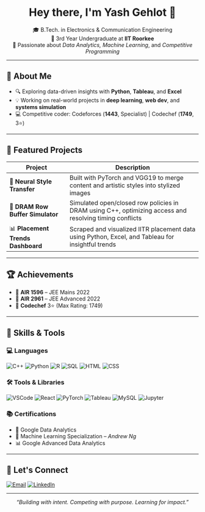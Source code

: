 <h1 align="center">Hey there, I'm Yash Gehlot 👋</h1>

<p align="center">
🎓 B.Tech. in Electronics & Communication Engineering  
<br>📍 3rd Year Undergraduate at <strong>IIT Roorkee</strong>  
<br>🧠 Passionate about <em>Data Analytics, Machine Learning</em>, and <em>Competitive Programming</em>
</p>

---

## 🧠 About Me

- 🔍 Exploring data-driven insights with **Python**, **Tableau**, and **Excel**
- 💡 Working on real-world projects in **deep learning**, **web dev**, and **systems simulation**
- 💻 Competitive coder: Codeforces (**1443**, Specialist) | Codechef (**1749**, 3⭐)

---

## 🚀 Featured Projects

| Project | Description |
|--------|-------------|
| 🧠 **Neural Style Transfer** | Built with PyTorch and VGG19 to merge content and artistic styles into stylized images |
| 🧮 **DRAM Row Buffer Simulator** | Simulated open/closed row policies in DRAM using C++, optimizing access and resolving timing conflicts |
| 📊 **Placement Trends Dashboard** | Scraped and visualized IITR placement data using Python, Excel, and Tableau for insightful trends |

---

## 🏆 Achievements

- 🎯 **AIR 1596** – JEE Mains 2022  
- 🧗 **AIR 2961** – JEE Advanced 2022    
- 🌟 **Codechef** 3⭐ (Max Rating: 1749)

---

## 🧰 Skills & Tools

### 💻 Languages
![C++](https://img.shields.io/badge/C++-00599C?style=flat&logo=c%2B%2B&logoColor=white)
![Python](https://img.shields.io/badge/Python-3776AB?style=flat&logo=python&logoColor=white)
![R](https://img.shields.io/badge/R-276DC3?style=flat&logo=r&logoColor=white)
![SQL](https://img.shields.io/badge/SQL-4479A1?style=flat&logo=mysql&logoColor=white)
![HTML](https://img.shields.io/badge/HTML-E34F26?style=flat&logo=html5&logoColor=white)
![CSS](https://img.shields.io/badge/CSS-1572B6?style=flat&logo=css3&logoColor=white)

### 🛠️ Tools & Libraries
![VSCode](https://img.shields.io/badge/VSCode-007ACC?style=flat&logo=visual-studio-code&logoColor=white)
![React](https://img.shields.io/badge/React-61DAFB?style=flat&logo=react&logoColor=black)
![PyTorch](https://img.shields.io/badge/PyTorch-EE4C2C?style=flat&logo=pytorch&logoColor=white)
![Tableau](https://img.shields.io/badge/Tableau-E97627?style=flat&logo=tableau&logoColor=white)
![MySQL](https://img.shields.io/badge/MySQL-4479A1?style=flat&logo=mysql&logoColor=white)
![Jupyter](https://img.shields.io/badge/Jupyter-F37626?style=flat&logo=jupyter&logoColor=white)

### 📚 Certifications
- 🏅 Google Data Analytics
- 📘 Machine Learning Specialization – *Andrew Ng*
- 📊 Google Advanced Data Analytics

---

## 🤝 Let's Connect

[![Email](https://img.shields.io/badge/Email-yash_g@ece.iitr.ac.in-D14836?style=flat&logo=gmail&logoColor=white)](mailto:yash_g@ece.iitr.ac.in)
[![LinkedIn](https://img.shields.io/badge/LinkedIn-Connect-blue?style=flat&logo=linkedin&logoColor=white)](https://www.linkedin.com/in/yash-gehlot-341a1424b/)

---

<p align="center"><em>“Building with intent. Competing with purpose. Learning for impact.”</em></p>
